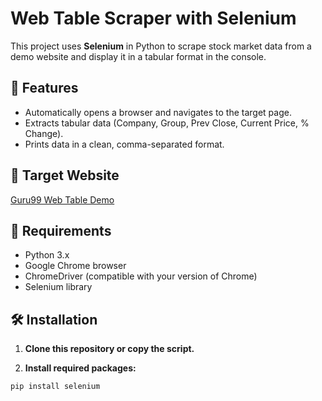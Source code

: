 # Web Table Scraper with Selenium

This project uses **Selenium** in Python to scrape stock market data from a demo website and display it in a tabular format in the console.

## 🚀 Features

- Automatically opens a browser and navigates to the target page.
- Extracts tabular data (Company, Group, Prev Close, Current Price, % Change).
- Prints data in a clean, comma-separated format.

## 📸 Target Website

[Guru99 Web Table Demo](https://demo.guru99.com/test/web-table-element.php)

## 🧰 Requirements

- Python 3.x
- Google Chrome browser
- ChromeDriver (compatible with your version of Chrome)
- Selenium library

## 🛠️ Installation

1. **Clone this repository or copy the script.**

2. **Install required packages:**

```bash
pip install selenium

